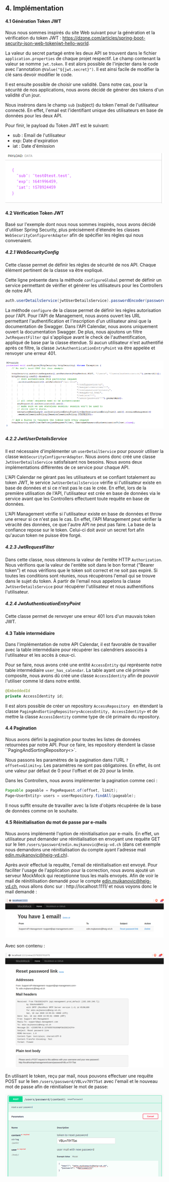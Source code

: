 ## 4. Implémentation

#### 4.1 Génération Token JWT

Nous nous sommes inspirés du site Web suivant pour la génération et la vérification du token JWT : https://dzone.com/articles/spring-boot-security-json-web-tokenjwt-hello-world.  

La valeur du secret partagé entre les deux API se trouvent dans le fichier `application.properties` de chaque projet respectif. Le champ contenant la valeur se nomme `jwt.token`. Il est alors possible de l'injecter dans le code avec l'annotation `@Value("${jwt.secret}")`. Il est ainsi facile de modifier la clé sans devoir modifier le code. 

Il est ensuite possible de choisir une validité. Dans notre cas, pour la sécurité de nos applications, nous avons décidé de générer des tokens d'un validité d'un jour.

Nous insérons dans le champ `sub` (subject) du token l'email de l'utilisateur connecté. En effet, l'email est l'identifiant unique des utilisateurs en base de données pour les deux API. 

Pour finir, le payload du Token JWT est le suivant:

- sub : Email de l'utilisateur
- exp: Date d'expiration
- iat : Date d'émission

![Token_Body](./images/Token_Body.PNG)



#### 4.2 Vérification Token JWT

Basé sur l'exemple dont nous nous sommes inspirés, nous avons décidé d'utiliser Spring Security, plus précisément d'étendre les classes `WebSecurityConfigurerAdapter` afin de spécifier les règles qui nous convenaient.

##### 4.2.1 WebSecurityConfig

Cette classe permet de définir les règles de sécurité de nos API. Chaque élément pertinent de la classe va être expliqué.

Cette ligne présente dans la méthode `configureGlobal` permet de définir un service permettant de vérifier et générer les utilisateurs pour les Controllers de notre API. 

```java
auth.userDetailsService(jwtUserDetailsService).passwordEncoder(passwordEncoder());
```

La méthode `configure` de la classe permet de définir les règles autorisation pour l'API. Pour l'API de Management, nous avons ouvert les URL permettant l'authentification et l'inscription d'un utilisateur ainsi que la documentation de Swagger. Dans l'API Calendar, nous avons uniquement ouvert la documentation Swagger. De plus, nous ajoutons un filtre `JwtRequestFilter` qui s'applique avant le check de l'authentification, appliqué de base par la classe étendue. Si aucun utilisateur n'est authentifié après ce filtre, la classe `JwtAuthenticationEntryPoint` va être appelée et renvoyer une erreur 401.

![WebSecurityConfig](./images/WebSecurityConfig.PNG)

##### 4.2.2 JwtUserDetailsService

Il est nécessaire d'implémenter un `userDetailService` pour pouvoir utiliser la classe `WebSecurityConfigurerAdapter`. Nous avons donc créé une classe `JwtUserDetailsService` satisfaisant nos besoins. Nous avons deux implémentations différentes de ce service pour chaque API. 

L'API Calendar ne gérant pas les utilisateurs et se confiant totalement au token JWT, le service `JwtUserDetailsService` vérifie si l'utilisateur existe en base de données et si ce n'est pas le cas le crée. En effet, lors de la première utilisation de l'API, l'utilisateur est crée en base de données via le service avant que les Controllers effectuent toute requête en base de données.

L'API Management vérifie si l'utilisateur existe en base de données et throw une erreur si ce n'est pas le cas. En effet, l'API Management peut vérifier la véracité des données, ce que l'autre API ne peut pas faire. La base de la confiance repose sur le token. Celui-ci doit avoir un secret fort afin qu'aucun token ne puisse être forgé. 

##### 4.2.3 JwtRequestFilter

Dans cette classe, nous obtenons la valeur de l'entête HTTP `Authorization`. Nous vérifions que la valeur de l'entête soit dans le bon format ("Bearer token") et nous vérifions que le token soit correct et ne soit pas expiré. Si toutes les conditions sont réunies, nous récupérons l'email qui se trouve dans le sujet du token. À partir de l'email nous appelons la classe `JwtUserDetailsService` pour récupérer l'utilisateur et nous authentifions l'utilisateur.

##### 4.2.4 JwtAuthenticationEntryPoint

Cette classe permet de renvoyer une erreur 401 lors d'un mauvais token JWT. 

#### 4.3 Table intermédiaire

Dans l'implémentation de notre API Calendar, il est favorable de travailler avec la table intermédiaire pour récupérer les calendriers associés à l'utilisateur et les accès à ceux-ci.

Pour se faire, nous avons créé une entité `AccessEntity` qui représente notre table intermédiaire `user_has_calendar`. La table ayant une clé primaire composite, nous avons dû créé une classe `AccessIdentity` afin de pouvoir l'utiliser comme Id dans notre entité.

```java
@EmbeddedId
private AccessIdentity id;
```

Il est alors possible de créer un repository `AccessRepository ` en étendant la classe `PagingAndSortingRepository<AccessEntity, AccessIdentity>` et de mettre la classe `AccessIdentity` comme type de clé primaire du repository.

#### 4.4 Pagination

Nous avons défini la pagination pour toutes les listes de données retournées par notre API. Pour ce faire, les repository étendent la classe ``PagingAndSortingRepository<>`.  

Nous passons les paramètres de la pagination dans l'URL `?offset=x&limit=y`. Les paramètres ne sont pas obligatoires. En effet, ils ont une valeur par défaut de 0 pour l'offset et de 20 pour la limite. 

Dans les Controllers, nous avons implémenter la pagination comme ceci : 

```java
Pageable pageable = PageRequest.of(offset, limit);
Page<UserEntity> users = userRepository.findAll(pageable);
```

Il nous suffit ensuite de travailler avec la liste d'objets récupérée de la base de données comme on le souhaite.
#### 4.5 Réinitialisation du mot de passe par e-mails

Nous avons implémenté l'option de réinitialisation par e-mails. En effet, un utilisateur peut demander une réinitialisation en envoyant une requête GET sur le lien `/users/password/edin.mujkanovic@heig-vd.ch` (dans cet exemple nous demandons une réinitialisation du compte ayant l'adresse mail edin.mujkanovic@heig-vd.ch). 

Après avoir effectué la requête, l'email de réinitialisation est envoyé. Pour faciliter l'usage de l'application pour la correction, nous avons ajouté un serveur MockMock qui receptionne tous les mails envoyés. Afin de voir le mail de réinitilisation demandé pour le compte edin.mujkanovic@heig-vd.ch, nous allons donc sur : http://localhost:1111/  et nous voyons donc le mail demandé : 

![Inbox](./images/inbox.png)

Avec son contenu : 

![Content](./images/content.png)

En utilisant le token, reçu par mail, nous pouvons effectuer une requête POST sur le lien `/users/password/VBLvv70Y75at` avec l'email et le nouveau mot de passe afin de réinitialiser le mot de passe: 

![Content](./images/swagger_mail_token.png)